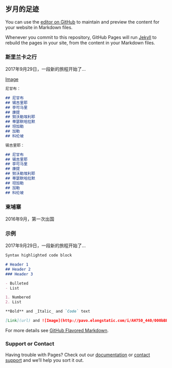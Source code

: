 ## 岁月的足迹

You can use the [editor on GitHub](https://github.com/mapleGu03/personalInfo/edit/master/index.md) to maintain and preview the content for your website in Markdown files.

Whenever you commit to this repository, GitHub Pages will run [Jekyll](https://jekyllrb.com/) to rebuild the pages in your site, from the content in your Markdown files.

### 斯里兰卡之行

2017年9月29日，一段新的旅程开始了...

[Image](images/timg.jpg)

```markdown
尼甘布：

## 尼甘布
## 锡吉里耶
## 亭可马里
## 康提
## 努沃勒埃利耶
## 蒂瑟默哈拉默
## 坦加勒
## 加勒
## 科伦坡

```

```markdown
锡吉里耶：

## 尼甘布
## 锡吉里耶
## 亭可马里
## 康提
## 努沃勒埃利耶
## 蒂瑟默哈拉默
## 坦加勒
## 加勒
## 科伦坡

```
### 柬埔寨

2016年9月，第一次出国

### 示例

2017年9月29日，一段新的旅程开始了...

```markdown
Syntax highlighted code block

# Header 1
## Header 2
### Header 3

- Bulleted
- List

1. Numbered
2. List

**Bold** and _Italic_ and `Code` text

[Link](url) and ![Image](http://pavo.elongstatic.com/i/AH750_440/000bBP4b.jpg)
```

For more details see [GitHub Flavored Markdown](https://guides.github.com/features/mastering-markdown/).

### Support or Contact

Having trouble with Pages? Check out our [documentation](https://help.github.com/categories/github-pages-basics/) or [contact support](https://github.com/contact) and we’ll help you sort it out.
